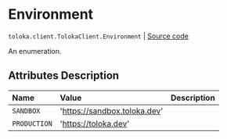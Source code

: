 # Environment
`toloka.client.TolokaClient.Environment` | [Source code](https://github.com/Toloka/toloka-kit/blob/v1.2.0/src/client/__init__.py#L244)

An enumeration.

## Attributes Description

| Name | Value | Description |
| :------| :-----------| :----------| 
`SANDBOX`|'https://sandbox.toloka.dev'|
`PRODUCTION`|'https://toloka.dev'|
